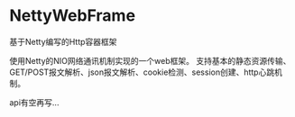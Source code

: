 # NettyWebFrame
基于Netty编写的Http容器框架

使用Netty的NIO网络通讯机制实现的一个web框架。
支持基本的静态资源传输、GET/POST报文解析、json报文解析、cookie检测、session创建、http心跳机制。

api有空再写...
